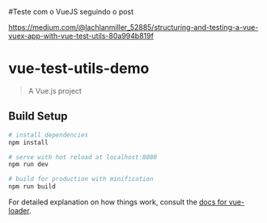 #Teste com o VueJS seguindo o post

https://medium.com/@lachlanmiller_52885/structuring-and-testing-a-vue-vuex-app-with-vue-test-utils-80a994b819f

# vue-test-utils-demo

> A Vue.js project

## Build Setup

``` bash
# install dependencies
npm install

# serve with hot reload at localhost:8080
npm run dev

# build for production with minification
npm run build
```

For detailed explanation on how things work, consult the [docs for vue-loader](http://vuejs.github.io/vue-loader).
